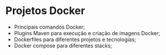 # Projetos Docker

- Principais comandos Docker;
- Plugins Maven para execução e criação de imagens Docker;
- Dockerfiles para diferentes projetos e tecnologias;
- Docker compose para diferentes stacks;
